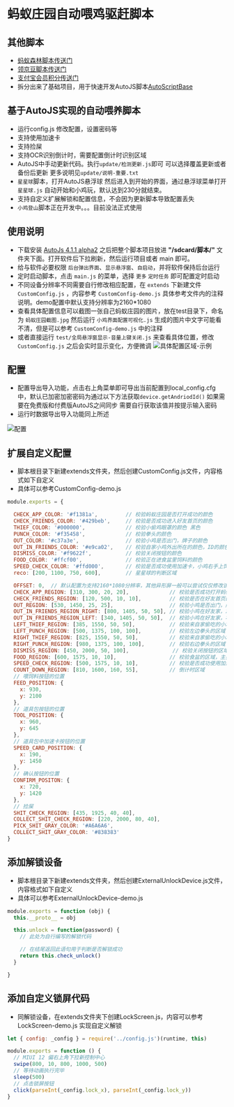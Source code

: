 # 蚂蚁庄园自动喂鸡驱赶脚本

## 其他脚本

- [蚂蚁森林脚本传送门](https://github.com/TonyJiangWJ/Ant-Forest)
- [领京豆脚本传送门](https://github.com/TonyJiangWJ/JingDongBeans)
- [支付宝会员积分传送门](https://github.com/TonyJiangWJ/Alipay-Credits)
- 拆分出来了基础项目，用于快速开发AutoJS脚本[AutoScriptBase](https://github.com/TonyJiangWJ/AutoScriptBase)

## 基于AutoJS实现的自动喂养脚本

- 运行config.js 修改配置，设置密码等
- 支持使用加速卡
- 支持捡屎
- 支持OCR识别倒计时，需要配置倒计时识别区域
- AutoJS中手动更新代码。执行`update/检测更新.js`即可 可以选择覆盖更新或者备份后更新 更多说明见`update/说明-重要.txt`
- `星星球`脚本，打开AutoJS悬浮球 然后进入到开始的界面，通过悬浮球菜单打开`星星球.js` 自动开始和小鸡玩，默认达到230分就结束。
- 支持自定义扩展解锁和配置信息，不会因为更新脚本导致配置丢失
- `小鸡登山`脚本正在开发中。。。目前没法正式使用

## 使用说明

- 下载安装 [AutoJs 4.1.1 alpha2](http://47.110.40.234/autojs/autojs-4.1.1-alpha2.apk) 之后把整个脚本项目放进 **"/sdcard/脚本/"** 文件夹下面。打开软件后下拉刷新，然后运行项目或者 main 即可。
- 给与软件必要权限 `后台弹出界面`、`显示悬浮窗`、`自启动`，并将软件保持后台运行
- 定时启动脚本，点击 `main.js` 的菜单，选择 `更多` `定时任务` 即可配置定时启动
- 不同设备分辨率不同需要自行修改相应配置，在 `extends` 下新建文件 `CustomConfig.js` ，内容参考 `CustomConfig-demo.js` 具体参考文件内的注释说明。demo配置中默认支持分辨率为2160*1080
- 查看具体配置信息可以截图一张自己蚂蚁庄园的图片，放在test目录下，命名为 `蚂蚁庄园截图.jpg` 然后运行 `小鸡界面配置可视化.js` 生成的图片中文字可能看不清，但是可以参考 `CustomConfig-demo.js` 中的注释
- 或者直接运行 `test/全局悬浮窗显示-音量上键关闭.js` 来查看具体位置，修改 `CustomConfig.js` 之后会实时显示变化，方便微调
  ![具体配置区域-示例](./test/蚂蚁庄园区域示例.jpg)

## 配置

- 配置导出导入功能，点击右上角菜单即可导出当前配置到local_config.cfg中，默认已加密加密密码为通过以下方法获取`device.getAndriodId()` 如果需要在免费版和付费版AutoJS之间同步 需要自行获取该值并按提示输入密码
- 运行时数据导出导入功能同上所述

![配置](./config.jpg)

## 扩展自定义配置

- 脚本根目录下新建extends文件夹，然后创建CustomConfig.js文件，内容格式如下自定义
- 具体可以参考CustomConfig-demo.js

```javascript
module.exports = {

  CHECK_APP_COLOR: '#f1381a',         // 校验蚂蚁庄园是否打开成功的颜色
  CHECK_FRIENDS_COLOR: '#429beb',     // 校验是否成功进入好友首页的颜色
  THIEF_COLOR: '#000000',             // 校验小偷鸡眼罩的颜色 黑色
  PUNCH_COLOR: '#f35458',             // 校验拳头的颜色
  OUT_COLOR: '#c37a3e',               // 校验小鸡是否出门，牌子的颜色
  OUT_IN_FRIENDS_COLOR: '#e9ca02',    // 校验自家小鸡外出所在的颜色，ID的颜色 黄色
  DISMISS_COLOR: '#f9622f',           // 校验关闭按钮的颜色
  FOOD_COLOR: '#ffcf00',              // 校验正在进食盆里饲料的颜色
  SPEED_CHECK_COLOR: '#ffd000',       // 校验是否成功使用加速卡，小鸡右手上饲料的颜色
  reco: [200, 1100, 750, 600],        // 星星球的判断区域

  OFFSET: 0,  // 默认配置为支持2160*1080分辨率，其他异形屏一般可以尝试仅仅修改该偏移量, 如果不行就修改具体区域的配置吧
  CHECK_APP_REGION: [310, 300, 20, 20],             // 校验是否成功打开蚂蚁庄园的区域，左上角❤️的区域
  CHECK_FRIENDS_REGION: [120, 500, 10, 10],         // 校验是否在好友首页的区域  左上角 发消息蓝色的区域
  OUT_REGION: [530, 1450, 25, 25],                  // 校验小鸡是否出门，牌子的区域
  OUT_IN_FRIENDS_REGION_RIGHT: [800, 1405, 50, 50], // 校验小鸡在好友家，左边的区域
  OUT_IN_FRIENDS_REGION_LEFT: [340, 1405, 50, 50],  // 校验小鸡在好友家，右边的区域
  LEFT_THIEF_REGION: [385, 1550, 50, 50],           // 校验来自家偷吃的小鸡，左边的区域
  LEFT_PUNCH_REGION: [500, 1375, 100, 100],         // 校验左边拳头的区域
  RIGHT_THIEF_REGION: [825, 1550, 50, 50],          // 校验来自家偷吃的小鸡，右边的区域
  RIGHT_PUNCH_REGION: [980, 1375, 100, 100],        // 校验右边拳头的区域
  DISMISS_REGION: [450, 2000, 50, 100],              // 校验关闭按钮的区域
  FOOD_REGION: [600, 1575, 10, 10],                 // 校验食盆的区域，主要校验是否存在饲料
  SPEED_CHECK_REGION: [500, 1575, 10, 10],          // 校验是否成功使用加速卡的区域，小鸡右手拿饲料的位置
  COUNT_DOWN_REGION: [810, 1600, 160, 55],          // 倒计时区域
  // 喂饲料按钮的位置
  FEED_POSITION: {
    x: 930,
    y: 2100
  },
  // 道具包按钮的位置
  TOOL_POSITION: {
    x: 960,
    y: 645
  },
  // 道具包中加速卡按钮的位置
  SPEED_CARD_POSITION: {
    x: 190,
    y: 1450
  },
  // 确认按钮的位置
  CONFIRM_POSITON: {
    x: 720,
    y: 1420
  },
  // 捡屎
  SHIT_CHECK_REGION: [435, 1925, 40, 40],
  COLLECT_SHIT_CHECK_REGION: [220, 2000, 80, 40],
  PICK_SHIT_GRAY_COLOR: '#A6A6A6',
  COLLECT_SHIT_GRAY_COLOR: '#838383'
}
```

## 添加解锁设备

- 脚本根目录下新建extends文件夹，然后创建ExternalUnlockDevice.js文件，内容格式如下自定义
- 具体可以参考ExternalUnlockDevice-demo.js

```javascript
module.exports = function (obj) {
  this.__proto__ = obj

  this.unlock = function(password) {
    // 此处为自行编写的解锁代码

    // 在结尾返回此语句用于判断是否解锁成功
    return this.check_unlock()
  }

}
```

## 添加自定义锁屏代码

- 同解锁设备，在extends文件夹下创建LockScreen.js，内容可以参考LockScreen-demo.js 实现自定义解锁

```javascript
let { config: _config } = require('../config.js')(runtime, this)

module.exports = function () {
  // MIUI 12 偏右上角下拉新控制中心
  swipe(800, 10, 800, 1000, 500)
  // 等待动画执行完毕
  sleep(500)
  // 点击锁屏按钮
  click(parseInt(_config.lock_x), parseInt(_config.lock_y))
}
```
